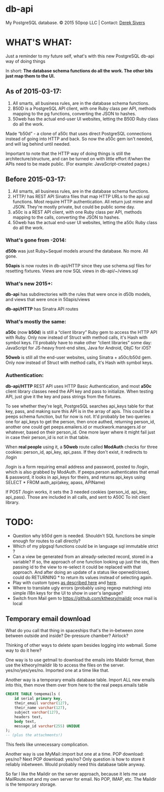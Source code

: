 # db-api

My PostgreSQL database.  © 2015 50pop LLC | Contact: [Derek Sivers](http://sivers.org/)

# WHAT'S WHAT:

Just a reminder to my future self, what's with this new PostgreSQL db-api way of doing things

In short:  **The database schema functions do all the work.  The other bits just map them to the UI.**

## As of 2015-03-17:

1. All smarts, all business rules, are in the database schema functions.
2. B50D is a PostgreSQL API client, with one Ruby class per API, methods mapping to the pg functions, converting the JSON to hashes.
3. 50web has the actual end-user UI websites, letting the B50D Ruby class do all the work.

Made “b50d” - a clone of a50c that uses direct PostgreSQL connections instead of going into HTTP and back.  So now the a50c gem isn't needed, and will lag behind until needed.

Important to note that the HTTP way of doing things is still the architecture/structure, and can be turned on with little effort if/when the APIs need to be made public.  (For example: JavaScript-created pages.)

## Before 2015-03-17:

1. All smarts, all business rules, are in the database schema functions.
2. HTTP/ has REST API Sinatra files that map HTTP URLs to the api.sql functions. Most require HTTP authentication. All return just mime and JSON. They're mostly private, but could be public some day.
3. a50c is a REST API client, with one Ruby class per API, methods mapping to the calls, converting the JSON to hashes.
4. 50web has the actual end-user UI websites, letting the a50c Ruby class do all the work.

### What's gone from -2014:

**d50b** was just Ruby+Sequel models around the database.  No more.  All gone.

**50apis** is now routes in db-api/HTTP since they use schema.sql files for resetting fixtures.  Views are now SQL views in db-api/~/views.sql

### What's new 2015+:

**db-api** has subdirectories with the rules that were once in d50b models, and views that were once in 50apis/views

**db-api/HTTP** has Sinatra API routes

### What's mostly the same:

**a50c** (now **b50d**) is still a “client library” Ruby gem to access the HTTP API with Ruby.  Only now instead of Struct with method calls, it's Hash with symbol keys.  I'll probably have to make other “client libraries” some day: JavaScript for JS-heavy front-end sites, Java for Android, ObjC for iOS?

**50web** is still all the end-user websites, using Sinatra + a50c/b50d gem.  Only now instead of Struct with method calls, it's Hash with symbol keys.

### Authentication:

**db-api/HTTP** REST API uses HTTP Basic Authentication, and most **a50c** client library classes need the API key and pass to initialize.  When testing API, just give it the key and pass strings from the fixtures.

To see whether they're legit, PostgreSQL searches api_keys table for that key, pass, and making sure this API is in the array of apis.  This could be a peeps schema function, but for now is not.  It'd probably be two queries: one for api_keys to get the person, then once authed, returning person_id, another one could get peeps.emailers.id or muckwork.managers.id or whatever, based on their person_id.  One more layer where it might fail just in case their person_id is not in that table.

When **real people** using it, a **50web** route called **ModAuth** checks for three cookies:  person_id, api_key, api_pass.  If they don't exist, it redirects to /login

/login is a form requiring email address and password, posted to /login, which is also grabbed by ModAuth.  If peeps.person authenticates that email & password, it looks in api_keys for theirs, and returns api_keys using SELECT * FROM auth_api(akey, apass, APIName)

If POST /login works, it sets the 3 needed cookies (person_id, api_key, api_pass).  Those are included in all calls, and sent to A50C To init client library.

# TODO:

* Question why b50d gem is needed. Shouldn't SQL functions be simple enough for routes to call directly?
* Which of my plpgsql functions could be in language sql immutable strict ?
* Can a view be generated from an already-selected record, stored in a variable?  If so, the approach of one function looking up just the ids, then passing id to the view to re-select it could be replaced with that approach.  And after doing an update of a status like opened/closed, could do RETURNING * to return its values instead of selecting again.
* Play with custom types <a href="http://vimeo.com/97507575">as described here</a> and <a href="http://www.sqlines.com/postgresql/how-to/create_user_defined_type">here</a>.
* Where to translate ugly errors (probably using regexp matching) into simple i18n keys for the UI to show in user's language?
* Switch from Mail gem to <https://github.com/ktheory/maildir> once mail is local

## Temporary email download

What do you call that thing in spaceships that's the in-between zone between outside and inside?  De-pressure chamber?  Airlock?

Thinking of other ways to delete spam besides logging into webmail.  Some way to do it here?

One way is to use getmail to download the emails into Maildir format, then use the ktheory/maildir lib to access the files on the server.  yes/no/yes/yes/no.  Imported one at a time like that.

Another way is a temporary emails database table.  Import ALL new emails into this, then move them over from here to the real peeps.emails table

````sql
CREATE TABLE tempemails (
	id serial primary key,
	their_email varchar(127),
	their_name varchar(127),
	subject varchar(127),
	headers text,
	body text,
	message_id varchar(255) UNIQUE
);
-- (plus the attachments!)
````

This feels like unnecessary complication.

Another way is use MyMail::import but one at a time.  POP download: yes/no?  Next POP download: yes/no?  Only question is how to store it reliably inbetween.  Would probably need this database table anyway.

So far I like the Maildir on the server approach, because it lets me use MailRoute.net and my own server for email.  No POP, IMAP, etc.  The Maildir is the temporary storage.

